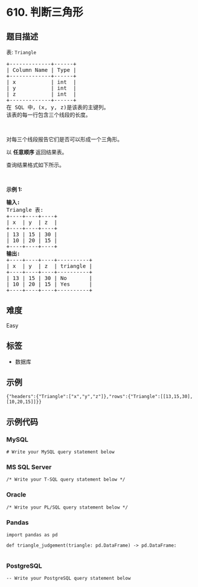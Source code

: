 # 610. 判断三角形

## 题目描述

<p>表:&nbsp;<code>Triangle</code></p>

<pre>
+-------------+------+
| Column Name | Type |
+-------------+------+
| x           | int  |
| y           | int  |
| z           | int  |
+-------------+------+
在 SQL 中，(x, y, z)是该表的主键列。
该表的每一行包含三个线段的长度。
</pre>

<p>&nbsp;</p>

<p>对每三个线段报告它们是否可以形成一个三角形。</p>

<p>以&nbsp;<strong>任意顺序&nbsp;</strong>返回结果表。</p>

<p>查询结果格式如下所示。</p>

<p>&nbsp;</p>

<p><strong>示例 1:</strong></p>

<pre>
<strong>输入:</strong> 
Triangle 表:
+----+----+----+
| x  | y  | z  |
+----+----+----+
| 13 | 15 | 30 |
| 10 | 20 | 15 |
+----+----+----+
<strong>输出:</strong> 
+----+----+----+----------+
| x  | y  | z  | triangle |
+----+----+----+----------+
| 13 | 15 | 30 | No       |
| 10 | 20 | 15 | Yes      |
+----+----+----+----------+</pre>


## 难度

Easy

## 标签

- 数据库

## 示例

```
{"headers":{"Triangle":["x","y","z"]},"rows":{"Triangle":[[13,15,30],[10,20,15]]}}
```

## 示例代码

### MySQL

```mysql
# Write your MySQL query statement below
```

### MS SQL Server

```mssql
/* Write your T-SQL query statement below */
```

### Oracle

```oraclesql
/* Write your PL/SQL query statement below */
```

### Pandas

```pythondata
import pandas as pd

def triangle_judgement(triangle: pd.DataFrame) -> pd.DataFrame:
    
```

### PostgreSQL

```postgresql
-- Write your PostgreSQL query statement below
```

